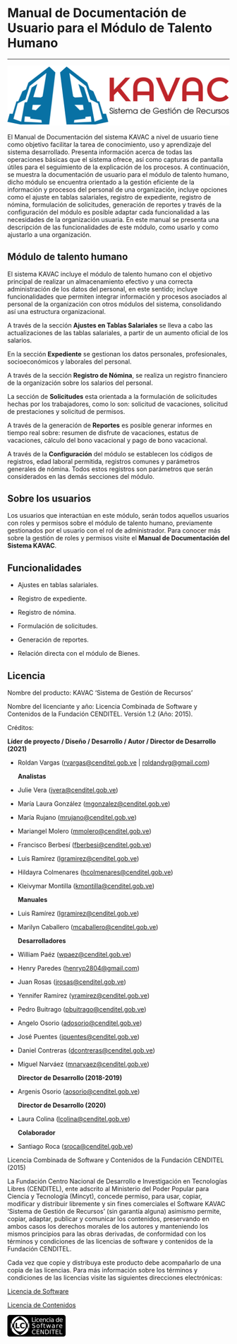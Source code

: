 # Manual de Documentación de Usuario para el Módulo de Talento Humano
*********************************************************************

![Screenshot](img/logokavac.png#imagen)

El Manual de Documentación del sistema KAVAC a nivel de usuario tiene como objetivo facilitar la tarea de conocimiento, uso y aprendizaje del sistema desarrollado. Presenta información acerca de todas las operaciones básicas que el sistema ofrece, así como capturas de pantalla útiles para el seguimiento de la explicación de los procesos. A continuación, se muestra la documentación de usuario para el módulo de talento humano, dicho módulo se encuentra orientado a la gestión eficiente de la información y procesos del personal de una organización, incluye opciones como el ajuste en tablas salariales, registro de expediente, registro de nómina, formulación de solicitudes, generación de reportes y través de la configuración del módulo es posible adaptar cada funcionalidad a las necesidades de la organización usuaria. En este manual se presenta una descripción de las funcionalidades de este módulo, como usarlo y como ajustarlo a una organización. 

## Módulo de talento humano

El sistema KAVAC incluye el módulo de talento humano con el objetivo principal de realizar un almacenamiento efectivo y una correcta administración de los datos del personal, en este sentido; incluye funcionalidades que permiten integrar información y procesos asociados al personal de la organización con otros módulos del sistema, consolidando así una estructura organizacional.  

A través de la sección **Ajustes en Tablas Salariales** se lleva a cabo las actualizaciones de las tablas salariales, a partir de un aumento oficial de los salarios.   

En la sección **Expediente** se gestionan los datos personales, profesionales, socioeconómicos y laborales del personal.

A través de la sección **Registro de Nómina**, se realiza un registro financiero de la organización sobre los salarios del personal.

La sección de **Solicitudes** esta orientada a la formulación de solicitudes hechas por los trabajadores, como lo son: solicitud de vacaciones, solicitud de prestaciones y solicitud de permisos.

A través de la generación de **Reportes** es posible generar informes en tiempo real sobre: resumen de disfrute de vacaciones, estatus de vacaciones, cálculo del bono vacacional y pago de bono vacacional.  

A través de la **Configuración** del módulo se establecen los códigos de registros, edad laboral permitida, registros comunes y parámetros generales de nómina.   Todos estos registros son parámetros que serán considerados en las demás secciones del módulo.

## Sobre los usuarios

Los usuarios que interactúan en este módulo, serán todos aquellos usuarios con roles y permisos sobre el módulo de talento humano, previamente gestionados por el usuario con el rol de administrador. Para conocer más sobre la gestión de roles y permisos visite el **Manual de Documentación del Sistema KAVAC**.


## Funcionalidades

-	Ajustes en tablas salariales.

-  Registro de expediente. 

-  Registro de nómina.

-	Formulación de solicitudes.

-  Generación de reportes.   

-  Relación directa con el módulo de Bienes. 



## Licencia

Nombre del producto: KAVAC ‘Sistema de Gestión de Recursos’

   Nombre del licenciante y año: Licencia Combinada de Software y Contenidos de la Fundación CENDITEL. Versión 1.2 (Año: 2015).

   Créditos: 
   
   **Líder de proyecto / Diseño / Desarrollo / Autor / Director de Desarrollo (2021)**

- Roldan Vargas (rvargas@cenditel.gob.ve | roldandvg@gmail.com)

   **Analistas**

- Julie Vera (jvera@cenditel.gob.ve)
- María Laura González (mgonzalez@cenditel.gob.ve)
- María Rujano (mrujano@cenditel.gob.ve)
- Mariangel Molero (mmolero@cenditel.gob.ve)
- Francisco Berbesí (fberbesi@cenditel.gob.ve)
- Luis Ramírez (lgramirez@cenditel.gob.ve)
- Hildayra Colmenares (hcolmenares@cenditel.gob.ve)
- Kleivymar Montilla (kmontilla@cenditel.gob.ve)

   **Manuales**

- Luis Ramírez (lgramirez@cenditel.gob.ve)
- Marilyn Caballero (mcaballero@cenditel.gob.ve)

   **Desarrolladores**

- William Paéz (wpaez@cenditel.gob.ve)
- Henry Paredes (henryp2804@gmail.com)
- Juan Rosas (jrosas@cenditel.gob.ve)
- Yennifer Ramírez (yramirez@cenditel.gob.ve)
- Pedro Buitrago (pbuitrago@cenditel.gob.ve)
- Angelo Osorio (adosorio@cenditel.gob.ve)
- José Puentes (jpuentes@cenditel.gob.ve)
- Daniel Contreras (dcontreras@cenditel.gob.ve)
- Miguel Narváez (mnarvaez@cenditel.gob.ve)

   **Director de Desarrollo (2018-2019)**

- Argenis Osorio (aosorio@cenditel.gob.ve)
   
   **Director de Desarrollo (2020)**
   
- Laura Colina (lcolina@cenditel.gob.ve)

   **Colaborador**

- Santiago Roca (sroca@cenditel.gob.ve)


Licencia Combinada de Software y Contenidos de la Fundación CENDITEL (2015)  


La Fundación Centro Nacional de Desarrollo e Investigación en Tecnologías Libres (CENDITEL), ente adscrito al Ministerio del Poder Popular para  Ciencia y Tecnología (Mincyt), concede permiso, para usar, copiar, modificar y distribuir libremente y sin fines comerciales el Software KAVAC ‘Sistema de Gestión de Recursos’ (sin garantía alguna) asimismo permite, copiar, adaptar, publicar y comunicar los contenidos, preservando en ambos casos los derechos morales de los autores y manteniendo los mismos principios para las obras derivadas, de conformidad con los términos y condiciones de las licencias de software y contenidos de la Fundación CENDITEL.


Cada vez que copie y distribuya este producto debe acompañarlo de una copia de las licencias. Para más información sobre los términos y condiciones de las licencias visite las siguientes direcciones electrónicas:  


[Licencia de Software](http://conocimientolibre.cenditel.gob.ve/licencia-de-software-v-1-3/)

[Licencia de Contenidos](http://conocimientolibre.cenditel.gob.ve/licencias/)

![Screenshot](img/licencia.png)






